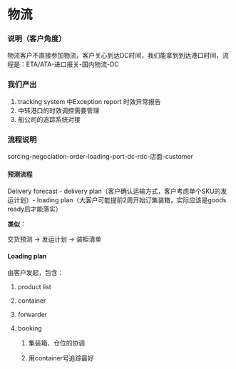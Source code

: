 # 物流

### 说明（客户角度）

物流客户不直接参加物流，客户关心到达DC时间，我们能拿到到达港口时间，流程是：ETA/ATA-进口报关-国内物流-DC

### 我们产出

1. tracking system 中Exception report 时效异常报告
2. 中转港口的时效调控需要管理
3. 船公司的追踪系统对接

### 流程说明

sorcing-negociation-order-loading-port-dc-rdc-店面-customer

#### 预测流程

Delivery forecast - delivery plan（客户确认运输方式，客户考虑单个SKU的发运计划）- loading plan（大客户可能提前2周开始订集装箱，实际应该是goods ready后才能落实）

**类似**：

交货预测 -&gt; 发运计划 -&gt; 装柜清单

#### Loading plan

由客户发起，包含：

1. product list

2. container

3. forwarder

4. booking

   1. 集装箱、仓位的协调

   2. 用container号追踪最好



